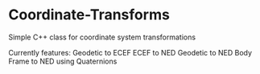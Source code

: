 # Coordinate-Transforms
Simple C++ class for coordinate system transformations

Currently features:
Geodetic to ECEF
ECEF to NED
Geodetic to NED
Body Frame to NED using Quaternions
